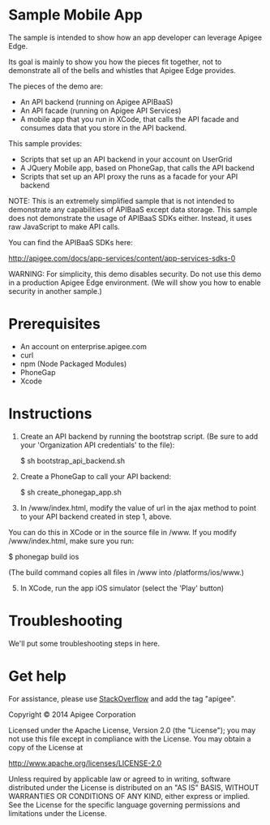 # Sample Mobile App

The sample is intended to show how an app developer can leverage Apigee Edge.

Its goal is mainly to show you how the pieces fit together, not to 
demonstrate all of the bells and whistles that Apigee Edge provides. 

The pieces of the demo are:

* An API backend (running on Apigee APIBaaS)
* An API facade (running on Apigee API Services)
* A mobile app that you run in XCode, that calls the API 
facade and consumes data that you store in the API backend.

This sample provides:

* Scripts that set up an API backend in your account on UserGrid
* A JQuery Mobile app, based on PhoneGap, that calls the API backend
* Scripts that set up an API proxy the runs as a facade for your API backend

NOTE: This is an extremely simplified sample that is not intended to 
demonstrate any capabilities of APIBaaS except data storage. This
sample does not demonstrate the usage of APIBaaS SDKs either. Instead,
it uses raw JavaScript to make API calls.

You can find the APIBaaS SDKs here:

http://apigee.com/docs/app-services/content/app-services-sdks-0

WARNING: For simplicity, this demo disables security. Do not use this demo
in a production Apigee Edge environment. (We will show you how to enable
security in another sample.)

# Prerequisites

<!-- Get versions, links, and stuff -->

* An account on enterprise.apigee.com
* curl
* npm (Node Packaged Modules)
* PhoneGap
* Xcode

# Instructions

1. Create an API backend by running the bootstrap script. 
   (Be sure to add your 'Organization API credentials' to the file):

   $ sh bootstrap_api_backend.sh

2. Create a PhoneGap to call your API backend:

   $ sh create_phonegap_app.sh

4. In /www/index.html, modify the value of url in the ajax method to 
   point to your API backend created in step 1, above.

  You can do this in XCode or in the source file in /www. If you modify
  /www/index.html, make sure you run:
  
  $ phonegap build ios
  
  (The build command copies all files in /www into /platforms/ios/www.)  

5. In XCode, run the app iOS simulator (select the 'Play' button)

# Troubleshooting

We'll put some troubleshooting steps in here.

# Get help

For assistance, please use [StackOverflow](http://stackoverflow.com/tags/apigee) and add the tag "apigee".

Copyright © 2014 Apigee Corporation

Licensed under the Apache License, Version 2.0 (the "License"); you may not use
this file except in compliance with the License. You may obtain a copy
of the License at

http://www.apache.org/licenses/LICENSE-2.0

Unless required by applicable law or agreed to in writing, software
distributed under the License is distributed on an "AS IS" BASIS,
WITHOUT WARRANTIES OR CONDITIONS OF ANY KIND, either express or implied.
See the License for the specific language governing permissions and
limitations under the License.